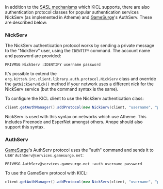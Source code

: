 In addition to the [SASL mechanisms](sasl.md) which KICL supports, there are also authentication protocol classes for
popular authentication services NickServ (as implemented in Atheme) and [GameSurge](https://gamesurge.net/)'s AuthServ. These are described below:

### NickServ

The NickServ authentication protocol works by sending a private message to the "NickServ" user, using the `IDENTIFY`
command. The account name and password are provided:

```
PRIVMSG NickServ :IDENTIFY username password
```

It's possible to extend the `org.kitteh.irc.client.library.auth.protocol.NickServ` class and override the
`getNickServNick()` method if your network uses a different nick for the NickServ service (but the command syntax is
the same).

To configure the KICL client to use the NickServ authentication class:

```java
client.getAuthManager().addProtocol(new NickServ(client, "username", "password"));
```

NickServ is used with this syntax on networks which use Atheme. This includes Freenode and EsperNet amongst others.
Anope should also support this syntax.

### AuthServ

[GameSurge](https://gamesurge.net/)'s AuthServ protocol uses the "auth" command and sends it to user `AuthServ@services.gamesurge.net`:

```
PRIVMSG AuthServ@services.gamesurge.net :auth username password
```

To use the GameServ protocol with KICL:

```java
client.getAuthManager().addProtocol(new NickServ(client, "username", "password"));
```
